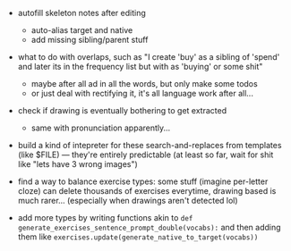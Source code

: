 - autofill skeleton notes after editing
    - auto-alias target and native
    - add missing sibling/parent stuff
- what to do with overlaps, such as "I create 'buy' as a sibling of 'spend' and later its in the frequency list but with as 'buying' or some shit"
    - maybe after all ad in all the words, but only make some todos
    - or just deal with rectifying it, it's all language work after all...
- check if drawing is eventually bothering to get extracted
    - same with pronunciation apparently...
- build a kind of intepreter for these search-and-replaces from templates (like $FILE) — they're entirely predictable (at least so far, wait for shit like "lets have 3 wrong images")
- find a way to balance exercise types: some stuff (imagine per-letter cloze) can delete thousands of exercises everytime, drawing based is much rarer... (especially when drawings aren't detected lol)


- add more types by writing functions akin to `def generate_exercises_sentence_prompt_double(vocabs):` and then adding them like `exercises.update(generate_native_to_target(vocabs))`